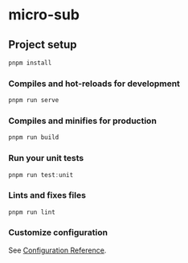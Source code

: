 # micro-sub

## Project setup

```javascript
pnpm install
```

### Compiles and hot-reloads for development

```javascript
pnpm run serve
```

### Compiles and minifies for production

```javascript
pnpm run build
```

### Run your unit tests

```javascript
pnpm run test:unit
```

### Lints and fixes files

```javascript
pnpm run lint
```

### Customize configuration

See [Configuration Reference](https://cli.vuejs.org/config/).
